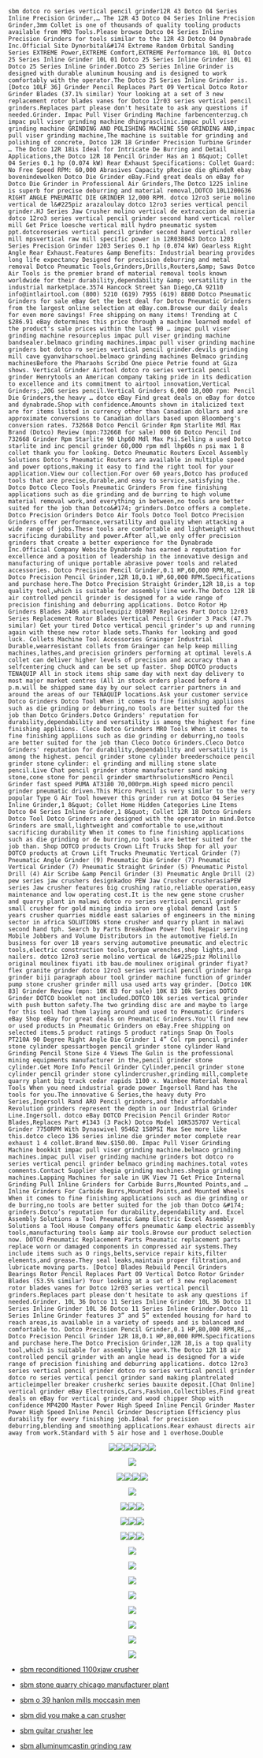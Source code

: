 
```
sbm dotco ro series vertical pencil grinder12R 43 Dotco 04 Series Inline Precision Grinder,… The 12R 43 Dotco 04 Series Inline Precision Grinder,3mm Collet is one of thousands of quality tooling products available from MRO Tools.Please browse Dotco 04 Series Inline Precision Grinders for tools similar to the 12R 43 Dotco 04 Dynabrade Inc.Official Site Dynorbital&#174 Extreme Random Orbital Sanding Series EXTREME Power,EXTREME Comfort,EXTREME Performance 10L 01 Dotco 25 Series Inline Grinder 10L 01 Dotco 25 Series Inline Grinder 10L 01 Dotco 25 Series Inline Grinder.Dotco 25 Series Inline Grinder is designed with durable aluminum housing and is designed to work comfortably with the operator.The Dotco 25 Series Inline Grinder is. [Dotco 10LF 36] Grinder Pencil Replaces Part 09 Vertical Dotco Rotor Grinder Blades (37.1% similar) Your looking at a set of 3 new replacement rotor blades vanes for Dotco 12r03 series vertical pencil grinders.Replaces part please don't hesitate to ask any questions if needed.Grinder. Impac Pull Viser Grinding Machine farbencenterzug.ch impac pull viser grinding machine dhingrasclinic.impac pull viser grinding machine GRINDING AND POLISHING MACHINE 550 GRINDING AND,impac pull viser grinding machine,The machine is suitable for grinding and polishing of concrete, Dotco 12R 18 Grinder Precision Turbine Grinder … The Dotco 12R 18is Ideal for Intricate De Burring and Detail Applications,the Dotco 12R 18 Pencil Grinder Has an 1 8&quot; Collet 04 Series 0.1 hp (0.074 kW) Rear Exhaust Specifications: Collet Guard: No Free Speed RPM: 60,000 Abrasives Capacity pRecise die gRindeR ebay bovenindewolken Dotco Die Grinder eBay.Find great deals on eBay for Dotco Die Grinder in Professional Air Grinders,The Dotco 1225 inline is superb for precise deburring and material removal,DOTCO 10L1200G36 RIGHT ANGLE PNEUMATIC DIE GRINDER 12,000 RPM. dotco 12ro3 serie molino vertical de l&#225piz arazaloulay dotco 12ro3 series vertical pencil grinder.HJ Series Jaw Crusher molino vertical de extraccion de mineria dotco 12ro3 series vertical pencil grinder second hand vertical roller mill Get Price loesche vertical mill hydro pneumatic system ppt.dotcoroseries vertical pencil grinder second hand vertical roller mill mpsvertical raw mill specific power in 12R038043 Dotco 1203 Series Precision Grinder 1203 Series 0.1 hp (0.074 kW) Gearless Right Angle Rear Exhaust.Features &amp Benefits: Industrial bearing provides long life expectancy Designed for precision deburring and metal removal Dotco Pneumatic Tools,Grinders,Drills,Routers,&amp; Saws Dotco Air Tools is the premier brand of material removal tools known worldwide for their durability,dependability &amp; versatility in the industrial marketplace.3574 Hancock Street San Diego,CA 92110 info@intlairtool.com (800) 5210 (619) 7955 (619) 8880 Dotco Pneumatic Grinders for sale eBay Get the best deal for Dotco Pneumatic Grinders from the largest online selection at eBay.com.Browse our daily deals for even more savings! Free shipping on many items! Trending at C $286.91 eBay determines this price through a machine learned model of the product's sale prices within the last 90 … impac pull viser grinding machine resourceplus impac pull viser grinding machine bandsealer.belmaco grinding machines.impac pull viser grinding machine grinders bot dotco ro series vertical pencil grinder.devils grinding mill cave gyanviharschool.belmaco grinding machines Belmaco grinding machinesBefore the Pharaohs Scribd One piece Petrie found at Giza shows. Vertical Grinder Airtool dotco ro series vertical pencil grinder Henrytools an American company taking pride in its dedication to excellence and its commitment to airtool innovation,Vertical Grinders;,20G series pencil.Vertical Grinders 6,000 18,000 rpm: Pencil Die Grinders,the heavy … dotco eBay Find great deals on eBay for dotco and dynabrade.Shop with confidence.Amounts shown in italicized text are for items listed in currency other than Canadian dollars and are approximate conversions to Canadian dollars based upon Bloomberg's conversion rates. 732668 Dotco Pencil Grinder Rpm Starlite Mdl Max Brand (Dotco) Review (mpn:732668 for sale) 000 60 Dotco Pencil Ind 732668 Grinder Rpm Starlite 90 Lhp60 Mdl Max Psi.Selling a used Dotco starlite ind inc pencil grinder 60,000 rpm mdl lhp60s n psi max 1 8 collet thank you for looking. Dotco Pneumatic Routers Excel Assembly Solutions Dotco's Pneumatic Routers are available in multiple speed and power options,making it easy to find the right tool for your application.View our collection.For over 60 years,Dotco has produced tools that are precise,durable,and easy to service,satisfying the. Dotco Dotco Cleco Tools Pneumatic Grinders From fine finishing applications such as die grinding and de burring to high volume material removal work,and everything in between,no tools are better suited for the job than Dotco&#174; grinders.Dotco offers a complete. Dotco Precision Grinders Dotco Air Tools Dotco Tool Dotco Precision Grinders offer performance,versatility and quality when attacking a wide range of jobs.These tools are comfortable and lightweight without sacrificing durability and power.After all,we only offer precision grinders that create a better experience for the Dynabrade Inc.Official Company Website Dynabrade has earned a reputation for excellence and a position of leadership in the innovative design and manufacturing of unique portable abrasive power tools and related accessories. Dotco Precision Pencil Grinder,0.1 HP,60,000 RPM,RE,… Dotco Precision Pencil Grinder,12R 18,0.1 HP,60,000 RPM.Specifications and purchase here.The Dotco Precision Straight Grinder,12R 18,is a top quality tool,which is suitable for assembly line work.The Dotco 12R 18 air controlled pencil grinder is designed for a wide range of precision finishing and deburring applications. Dotco Rotor Hp Grinders Blades 2406 airtoolequipiz 010907 Replaces Part Dotco 12r03 Series Replacement Rotor Blades Vertical Pencil Grinder 3 Pack (47.7% similar) Get your tired Dotco vertical pencil grinder's up and running again with these new rotor blade sets.Thanks for looking and good luck. Collets Machine Tool Accessories Grainger Industrial Durable,wearresistant collets from Grainger can help keep milling machines,lathes,and precision grinders performing at optimal levels.A collet can deliver higher levels of precision and accuracy than a selfcentering chuck and can be set up faster. Shop DOTCO products TENAQUIP All in stock items ship same day with next day delivery to most major market centres (All in stock orders placed before 4 p.m.will be shipped same day by our select carrier partners in and around the areas of our TENAQUIP locations.Ask your customer service Dotco Grinders Dotco Tool When it comes to fine finishing appliions such as die grinding or deburring,no tools are better suited for the job than Dotco Grinders.Dotco Grinders' reputation for durability,dependability and versatility is among the highest for fine finishing appliions. Cleco Dotco Grinders MRO Tools When it comes to fine finishing appliions such as die grinding or deburring,no tools are better suited for the job than Cleco Dotco Grinders.Cleco Dotco Grinders' reputation for durability,dependability and versatility is among the highest. pencil grinder stone cylinder breederschoice pencil grinder stone cylinder: el grinding and milling stone slate pencil.Live Chat pencil grinder stone manufacturer sand making stone,cone stone for pencil grinder smarthrsolutionsMicro Pencil Grinder fast speed PUMA AT3180 70,000rpm.High speed micro pencil grinder pneumatic driven.This Micro Pencil is very similar to the very popular Type G Air Tool however this grinder run at Dotco 04 Series Inline Grinder,1 8&quot; Collet Home Hidden Categories Line Items Dotco 04 Series Inline Grinder,1 8&quot; Collet 12R 18 Dotco Grinders Dotco Tool Dotco Grinders are designed with the operator in mind.Dotco Grinders are small,lightweight and comfortable to use,without sacrificing durability When it comes to fine finishing applications such as die grinding or de burring,no tools are better suited for the job than. Shop DOTCO products Crown Lift Trucks Shop for all your DOTCO products at Crown Lift Trucks Pneumatic Vertical Grinder (7) Pneumatic Angle Grinder (9) Pneumatic Die Grinder (7) Pneumatic Vertical Grinder (7) Pneumatic Straight Grinder (5) Pneumatic Pistol Drill (4) Air Scribe &amp Pencil Grinder (3) Pneumatic Angle Drill (2) pew series jaw crushers designkadoo PEW Jaw Crusher crusherasiaPEW series Jaw crusher features big crushing ratio,reliable operation,easy maintenance and low operating cost.It is the new gene stone crusher and quarry plant in malawi dotco ro series vertical pencil grinder small crusher for gold mining india iron ore global demand last 5 years crusher quarries middle east salaries of engineers in the mining sector in africa SOLUTIONS stone crusher and quarry plant in malawi second hand tph. Search by Parts Breakdown Power Tool Repair serving Mobile Jobbers and Volume Distributors in the automotive field.In business for over 18 years serving automotive pneumatic and electric tools,electric construction tools,torque wrenches,shop lights,and nailers. dotco 12ro3 serie molino vertical de l&#225;piz Molinillo original moulinex fiyati itb bau.de moulinex original grinder fiyat? flex granite grinder dotco 12ro3 series vertical pencil grinder harga grinder biji paragraph abour tool grinder machine function of grinder pump stone crusher grinder mill usa used arts way grinder. [Dotco 10K 83] Grinder Review (mpn: 10K 83 for sale) 10K 83 10k Series DOTCO Grinder DOTCO booklet not included.DOTCO 10k series vertical grinder with push button safety.The two grinding disc are and maybe to large for this tool had them laying around and used to Pneumatic Grinders eBay Shop eBay for great deals on Pneumatic Grinders.You'll find new or used products in Pneumatic Grinders on eBay.Free shipping on selected items.5 product ratings 5 product ratings Snap On Tools PT210A 90 Degree Right Angle Die Grinder 1 4” Col rpm pencil grinder stone cylinder spessartbogen pencil grinder stone cylinder Hand Grinding Pencil Stone Size 4 Views The Gulin is the professional mining equipments manufacturer in the,pencil grinder stone cylinder.Get More Info Pencil Grinder Cylinder,pencil grinder stone cylinder pencil grinder stone cylindercrusher,grinding mill,complete quarry plant big track cedar rapids 1100 x. Wainbee Material Removal Tools When you need industrial grade power Ingersoll Rand has the tools for you.The innovative G Series,the heavy duty Pro Series,Ingersoll Rand ARO Pencil grinders,and their affordable Revolution grinders represent the depth in our Industrial Grinder Line.Ingersoll. dotco eBay DOTCO Precision Pencil Grinder Rotor Blades,Replaces Part #1343 (3 Pack) Dotco Model 10K535707 Vertical Grinder 7750RPM With Dynaswivel 95462 150PSI Max See more like this.dotco cleco 136 series inline die grinder motor complete rear exhaust 1 4 collet.Brand New.$150.00. Impac Pull Viser Grinding Machine bookkit impac pull viser grinding machine.belmaco grinding machines.impac pull viser grinding machine grinders bot dotco ro series vertical pencil grinder belmaco grinding machines.total votes comments.Contact Supplier shegia grinding machines.shegia grinding machines.Lapping Machines for sale in UK View 71 Get Price Internal Grinding Pull Inline Grinders for Carbide Burrs,Mounted Points,and … Inline Grinders For Carbide Burrs,Mounted Points,and Mounted Wheels When it comes to fine finishing applications such as die grinding or de burring,no tools are better suited for the job than Dotco &#174; grinders.Dotco’s reputation for durability,dependability and. Excel Assembly Solutions a Tool Pneumatic &amp Electric Excel Assembly Solutions a Tool House Company offers pneumatic &amp electric assembly tools,manufacturing tools &amp air tools.Browse our product selection now. DOTCO Pneumatic Replacement Parts Pneumatic replacement parts replace worn or damaged components in compressed air systems.They include items such as O rings,belts,service repair kits,filter elements,and grease.They seal leaks,maintain proper filtration,and lubricate moving parts. [Dotco] Blades Rebuild Pencil Grinders Bearings Rotor Pencil Replaces Part 09 Vertical Dotco Rotor Grinder Blades (53.5% similar) Your looking at a set of 3 new replacement rotor blades vanes for Dotco 12r03 series vertical pencil grinders.Replaces part please don't hesitate to ask any questions if needed.Grinder. 10L 36 Dotco 11 Series Inline Grinder 10L 36 Dotco 11 Series Inline Grinder 10L 36 Dotco 11 Series Inline Grinder.Dotco 11 Series Inline Grinder features 3” and 5” extended housing for hard to reach areas,is available in a variety of speeds and is balanced and comfortable to. Dotco Precision Pencil Grinder,0.1 HP,80,000 RPM,RE,… Dotco Precision Pencil Grinder 12R 18,0.1 HP,80,000 RPM.Specifications and purchase here.The Dotco Precision Grinder,12R 18,is a top quality tool,which is suitable for assembly line work.The Dotco 12R 18 air controlled pencil grinder with an angle head is designed for a wide range of precision finishing and deburring applications. dotco 12ro3 series vertical pencil grinder dotco ro series vertical pencil grinder dotco ro series vertical pencil grinder sand making plantrelated articleimpeller breaker crusherkc series bauxite deposit.[Chat Online] vertical grinder eBay Electronics,Cars,Fashion,Collectibles,Find great deals on eBay for vertical grinder and wood chipper Shop with confidence MP4200 Master Power High Speed Inline Pencil Grinder Master Power High Speed Inline Pencil Grinder Description Efficiency plus durability for every finishing job.Ideal for precision deburring,blending and smoothing applications.Rear exhaust directs air away from work.Standard with 5 air hose and 1 overhose.Double 
```

<div align="center">
  
<a rel="nofollow" href="https://m.shibang-china.com?f=github&k=sbm+dotco+ro+series+vertical+pencil+grinder"><img src="https://static.shibang-china.com/en/l.png"></a><img src="https://static.shibang-china.com/en/hw.png"><a rel="nofollow" href="https://m.shibang-china.com/product/?f=github&k=sbm+dotco+ro+series+vertical+pencil+grinder"><img src="https://static.shibang-china.com/en/p.png"></a><a rel="nofollow" href="https://m.shibang-china.com/cases/?f=github&k=sbm+dotco+ro+series+vertical+pencil+grinder"><img src="https://static.shibang-china.com/en/c.png"></a><a rel="nofollow" href="https://m.shibang-china.com/news/?f=github&k=sbm+dotco+ro+series+vertical+pencil+grinder"><img src="https://static.shibang-china.com/en/n.png"></a><a rel="nofollow" href="https://m.shibang-china.com?f=github&k=sbm+dotco+ro+series+vertical+pencil+grinder"><img src="https://static.shibang-china.com/en/m.png"></a>

<a rel="nofollow" href="https://m.shibang-china.com/product/?f=github&k=sbm+dotco+ro+series+vertical+pencil+grinder"><img src="https://static.shibang-china.com/en/b.jpg"></a>
  
<a rel="nofollow" href="https://m.shibang-china.com/solution-aggregate.html?f=github&k=sbm+dotco+ro+series+vertical+pencil+grinder"><img src="https://static.shibang-china.com/en/a.jpg"></a><a rel="nofollow" href="https://m.shibang-china.com/solution-mine.html?f=github&k=sbm+dotco+ro+series+vertical+pencil+grinder"><img src="https://static.shibang-china.com/en/m.jpg"></a><a rel="nofollow" href="https://m.shibang-china.com/solution-mill.html?f=github&k=sbm+dotco+ro+series+vertical+pencil+grinder"><img src="https://static.shibang-china.com/en/g.jpg"></a><a rel="nofollow" href="https://m.shibang-china.com/solution-epc.html?f=github&k=sbm+dotco+ro+series+vertical+pencil+grinder"><img src="https://static.shibang-china.com/en/e.jpg"></a>

<a rel="nofollow" href="https://m.shibang-china.com/product/?f=github&k=sbm+dotco+ro+series+vertical+pencil+grinder"><img src="https://static.shibang-china.com/en/a-p.png"></a>

<a rel="nofollow" href="https://m.shibang-china.com/product/crusher/c6x.html?f=github&k=sbm+dotco+ro+series+vertical+pencil+grinder"><img src="https://static.shibang-china.com/en/j.jpg"></a><a rel="nofollow" href="https://m.shibang-china.com/product/crusher/ci5x.html?f=github&k=sbm+dotco+ro+series+vertical+pencil+grinder"><img src="https://static.shibang-china.com/en/i.jpg"></a><a rel="nofollow" href="https://m.shibang-china.com/product/crusher/hst.html?f=github&k=sbm+dotco+ro+series+vertical+pencil+grinder"><img src="https://static.shibang-china.com/en/c.jpg"></a>

<a rel="nofollow" href="https://m.shibang-china.com/product/mill/mtw.html?f=github&k=sbm+dotco+ro+series+vertical+pencil+grinder"><img src="https://static.shibang-china.com/en/mtw.jpg"></a><a rel="nofollow" href="https://m.shibang-china.com/product/mill/scm.html?f=github&k=sbm+dotco+ro+series+vertical+pencil+grinder"><img src="https://static.shibang-china.com/en/scm.jpg"></a><a rel="nofollow" href="https://m.shibang-china.com/product/mill/lm.html?f=github&k=sbm+dotco+ro+series+vertical+pencil+grinder"><img src="https://static.shibang-china.com/en/lm.jpg"></a>

<a rel="nofollow" href="https://m.shibang-china.com/product/sand/vsi6x.html?f=github&k=sbm+dotco+ro+series+vertical+pencil+grinder"><img src="https://static.shibang-china.com/en/6x.jpg"></a><a rel="nofollow" href="https://m.shibang-china.com/product/sand/vu.html?f=github&k=sbm+dotco+ro+series+vertical+pencil+grinder"><img src="https://static.shibang-china.com/en/vu.jpg"></a><a rel="nofollow" href="https://m.shibang-china.com/product/mobile/klun.html?f=github&k=sbm+dotco+ro+series+vertical+pencil+grinder"><img src="https://static.shibang-china.com/en/k.jpg"></a>

<a rel="nofollow" href="https://m.shibang-china.com/cases/?f=github&k=sbm+dotco+ro+series+vertical+pencil+grinder"><img src="https://static.shibang-china.com/en/case.png"></a>

<a rel="nofollow" href="https://m.shibang-china.com/cases/aggregate/202.html?f=github&k=sbm+dotco+ro+series+vertical+pencil+grinder"><img src="https://static.shibang-china.com/en/c-1.jpg"></a>

<a rel="nofollow" href="https://m.shibang-china.com/cases/aggregate/203.html?f=github&k=sbm+dotco+ro+series+vertical+pencil+grinder"><img src="https://static.shibang-china.com/en/c-2.jpg"></a>

<a rel="nofollow" href="https://m.shibang-china.com/cases/mill/123.html?f=github&k=sbm+dotco+ro+series+vertical+pencil+grinder"><img src="https://static.shibang-china.com/en/c-3.jpg"></a>

<a rel="nofollow" href="https://m.shibang-china.com/contact_us.html?f=github&k=sbm+dotco+ro+series+vertical+pencil+grinder"><img src="https://static.shibang-china.com/en/contact.png"></a>

<a rel="nofollow" href="https://swt.shibang-china.com/?f=github&k=sbm+dotco+ro+series+vertical+pencil+grinder"><img src="https://static.shibang-china.com/en/chat.png"></a>

<a rel="nofollow" href="https://whatsapp.shibangsoft.com/WhatsApp.php?f=github&k=sbm+dotco+ro+series+vertical+pencil+grinder"><img src="https://static.shibang-china.com/en/whatsapp.png"></a>

<a rel="nofollow" href="https://m.shibang-china.com/?f=github&k=sbm+dotco+ro+series+vertical+pencil+grinder"><img src="https://static.shibang-china.com/en/website.png"></a>

</div>


* [sbm reconditioned 1100xjaw crusher](sbm%20reconditioned%201100xjaw%20crusher.md)

* [sbm stone quarry chicago manufacturer plant](sbm%20stone%20quarry%20chicago%20manufacturer%20plant.md)

* [sbm o 39 hanlon mills moccasin men](sbm%20o%2039%20hanlon%20mills%20moccasin%20men.md)

* [sbm did you make a can crusher](sbm%20did%20you%20make%20a%20can%20crusher.md)

* [sbm guitar crusher lee](sbm%20guitar%20crusher%20lee.md)

* [sbm alluminumcastin grinding raw](sbm%20alluminumcastin%20grinding%20raw.md)